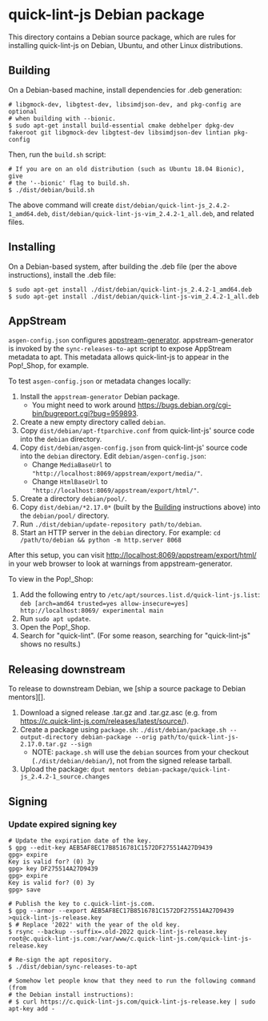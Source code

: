 # quick-lint-js Debian package

This directory contains a Debian source package, which are rules for installing
quick-lint-js on Debian, Ubuntu, and other Linux distributions.

## Building

On a Debian-based machine, install dependencies for .deb generation:

    # libgmock-dev, libgtest-dev, libsimdjson-dev, and pkg-config are optional
    # when building with --bionic.
    $ sudo apt-get install build-essential cmake debhelper dpkg-dev fakeroot git libgmock-dev libgtest-dev libsimdjson-dev lintian pkg-config

Then, run the `build.sh` script:

    # If you are on an old distribution (such as Ubuntu 18.04 Bionic), give
    # the '--bionic' flag to build.sh.
    $ ./dist/debian/build.sh

The above command will create `dist/debian/quick-lint-js_2.4.2-1_amd64.deb`,
`dist/debian/quick-lint-js-vim_2.4.2-1_all.deb`, and related files.

## Installing

On a Debian-based system, after building the .deb file (per the above
instructions), install the .deb file:

    $ sudo apt-get install ./dist/debian/quick-lint-js_2.4.2-1_amd64.deb
    $ sudo apt-get install ./dist/debian/quick-lint-js-vim_2.4.2-1_all.deb

## AppStream

`asgen-config.json` configures [appstream-generator][]. appstream-generator is
invoked by the `sync-releases-to-apt` script to expose AppStream metadata to
apt. This metadata allows quick-lint-js to appear in the Pop!\_Shop, for
example.

To test `asgen-config.json` or metadata changes locally:

1. Install the `appstream-generator` Debian package.
   * You might need to work around
     <https://bugs.debian.org/cgi-bin/bugreport.cgi?bug=959893>.
2. Create a new empty directory called `debian`.
3. Copy `dist/debian/apt-ftparchive.conf` from quick-lint-js' source code into
   the `debian` directory.
4. Copy `dist/debian/asgen-config.json` from quick-lint-js' source code into the
   `debian` directory. Edit `debian/asgen-config.json`:
   * Change `MediaBaseUrl` to `"http://localhost:8069/appstream/export/media/"`.
   * Change `HtmlBaseUrl` to `"http://localhost:8069/appstream/export/html/"`.
5. Create a directory `debian/pool/`.
6. Copy `dist/debian/*2.17.0*` (built by the [Building](#Building) instructions
   above) into the `debian/pool/` directory.
7. Run `./dist/debian/update-repository path/to/debian`.
8. Start an HTTP server in the `debian` directory. For example:
    `cd /path/to/debian && python -m http.server 8068`

After this setup, you can visit <http://localhost:8069/appstream/export/html/>
in your web browser to look at warnings from appstream-generator.

To view in the Pop!\_Shop:

1. Add the following entry to `/etc/apt/sources.list.d/quick-lint-js.list`:
   `deb [arch=amd64 trusted=yes allow-insecure=yes] http://localhost:8069/ experimental main`
2. Run `sudo apt update`.
3. Open the Pop!\_Shop.
4. Search for "quick-lint". (For some reason, searching for "quick-lint-js"
   shows no results.)

## Releasing downstream

To release to downstream Debian, we [ship a source package to Debian mentors][].

1. Download a signed release .tar.gz and .tar.gz.asc (e.g. from
   <https://c.quick-lint-js.com/releases/latest/source/>).
2. Create a package using `package.sh`:
   `./dist/debian/package.sh --output-directory debian-package --orig path/to/quick-lint-js-2.17.0.tar.gz --sign`
   * NOTE: `package.sh` will use the `debian` sources from your checkout
     (`./dist/debian/debian/`), not from the signed release tarball.
3. Upload the package: `dput mentors debian-package/quick-lint-js_2.4.2-1_source.changes`

## Signing

### Update expired signing key

    # Update the expiration date of the key.
    $ gpg --edit-key AEB5AF8EC17B8516781C1572DF275514A27D9439
    gpg> expire
    Key is valid for? (0) 3y
    gpg> key DF275514A27D9439
    gpg> expire
    Key is valid for? (0) 3y
    gpg> save

    # Publish the key to c.quick-lint-js.com.
    $ gpg --armor --export AEB5AF8EC17B8516781C1572DF275514A27D9439 >quick-lint-js-release.key
    $ # Replace '2022' with the year of the old key.
    $ rsync --backup --suffix=.old-2022 quick-lint-js-release.key root@c.quick-lint-js.com:/var/www/c.quick-lint-js.com/quick-lint-js-release.key

    # Re-sign the apt repository.
    $ ./dist/debian/sync-releases-to-apt

    # Somehow let people know that they need to run the following command (from
    # the Debian install instructions):
    # $ curl https://c.quick-lint-js.com/quick-lint-js-release.key | sudo apt-key add -

[appstream-generator]: https://github.com/ximion/appstream-generator
[debian-mentors]: https://mentors.debian.net/intro-maintainers/
